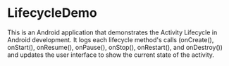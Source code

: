 # LifecycleDemo
 This is an Android application that demonstrates the Activity Lifecycle in Android development. It logs each lifecycle method's calls (onCreate(), onStart(), onResume(), onPause(), onStop(), onRestart(), and onDestroy()) and updates the user interface to show the current state of the activity.
